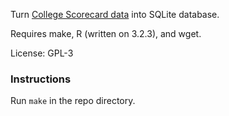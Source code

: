 Turn [College Scorecard data](https://collegescorecard.ed.gov/data/) into SQLite database.

Requires make, R (written on 3.2.3), and wget.

License: GPL-3

### Instructions

Run `make` in the repo directory.
